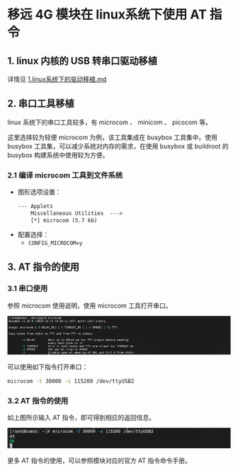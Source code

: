# 移远 4G 模块在 linux系统下使用 AT 指令

## 1. linux 内核的 USB 转串口驱动移植
详情见 [1.linux系统下的驱动移植.md](/1.linux系统下的驱动移植.md)

## 2. 串口工具移植
linux 系统下的串口工具较多，有 microcom 、 minicom 、 picocom 等。

这里选择较为轻便 microcom 为例，该工具集成在 busybox 工具集中。使用 busybox 工具集，可以减少系统对内存的需求，在使用 busybox 或 buildroot 的 busybox 构建系统中使用较为方便。

### 2.1 编译 microcom 工具到文件系统
- 图形选项设置：
    ```config
    --- Applets
        Miscellaneous Utilities  --->
        [*] microcom (5.7 kb)
    ```
- 配置选择：
    - `CONFIG_MICROCOM=y`

## 3. AT 指令的使用
### 3.1 串口使用
参照 microcom 使用说明，使用 microcom 工具打开串口。

![linux系统下AT指令的使用3-1](png/linux系统下AT指令的使用3-1.png)

可以使用如下指令打开串口：
```bash
microcom -t 30000 -s 115200 /dev/ttyUSB2
```

### 3.2 AT 指令的使用
如上图所示输入 AT 指令，即可得到相应的返回信息。

![linux系统下AT指令的使用3-2](png/linux系统下AT指令的使用3-2.png)

更多 AT 指令的使用，可以参照模块对应的官方 AT 指令命令手册。